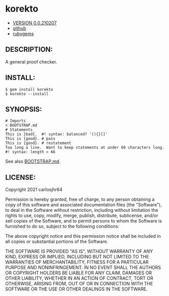 # korekto

* [VERSION 0.0.210207](https://github.com/carlosjhr64/korekto/releases)
* [github](https://www.github.com/carlosjhr64/korekto)
* [rubygems](https://rubygems.org/gems/korekto)

## DESCRIPTION:

A general proof checker.

## INSTALL:
```shell
$ gem install korekto
$ korekto --install
```
## SYNOPSIS:
```korekto
# Imports
< BOOTSTRAP.md
# Statements
This is }bad{.	#! syntax: balanced? '(){}[]'
This is {good}.	# pass
This is {good}.	# restatement
Too long a line.  Want to keep statements at under 66 characters long.	#! syntax: length < 66
```
See also [BOOTSTRAP.md](BOOTSTRAP.md).

## LICENSE:

Copyright 2021 carlosjhr64

Permission is hereby granted, free of charge,
to any person obtaining a copy of this software and
associated documentation files (the "Software"),
to deal in the Software without restriction,
including without limitation the rights
to use, copy, modify, merge, publish, distribute, sublicense, and/or sell
copies of the Software, and
to permit persons to whom the Software is furnished to do so,
subject to the following conditions:

The above copyright notice and this permission notice
shall be included in all copies or substantial portions of the Software.

THE SOFTWARE IS PROVIDED "AS IS",
WITHOUT WARRANTY OF ANY KIND, EXPRESS OR IMPLIED,
INCLUDING BUT NOT LIMITED TO THE WARRANTIES OF MERCHANTABILITY,
FITNESS FOR A PARTICULAR PURPOSE AND NONINFRINGEMENT.
IN NO EVENT SHALL THE AUTHORS OR COPYRIGHT HOLDERS BE LIABLE FOR ANY CLAIM,
DAMAGES OR OTHER LIABILITY, WHETHER IN AN ACTION OF CONTRACT,
TORT OR OTHERWISE, ARISING FROM, OUT OF OR IN CONNECTION WITH
THE SOFTWARE OR THE USE OR OTHER DEALINGS IN THE SOFTWARE.
